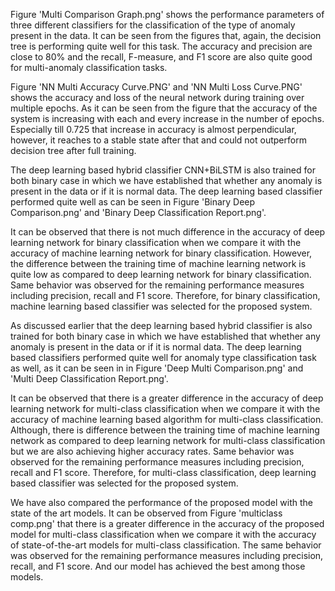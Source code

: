 Figure 'Multi Comparison Graph.png' shows the performance parameters of three different classifiers for the classification of the type of 
anomaly present in the data. It can be seen from the figures that, again, the decision tree is performing quite well for this 
task. The accuracy and precision are close to 80\% and the recall, F-measure, and F1 score are also quite good for multi-anomaly
classification tasks.

Figure 'NN Multi Accuracy Curve.PNG' and 'NN Multi Loss Curve.PNG' shows the accuracy and loss of the neural network during training over multiple epochs. 
As it can be seen from the figure that the accuracy of the system is increasing with each and every increase 
in the number of epochs. Especially till 0.725 that increase in accuracy is almost perpendicular, however, it
reaches to a stable state after that and could not outperform decision tree after full training.

The deep learning based hybrid classifier CNN+BiLSTM is also trained for both binary case in which we have established 
that whether any anomaly is present in the data or if it is normal data. The deep learning based classifier performed quite
well as can be seen in Figure 'Binary Deep Comparison.png' and 'Binary Deep Classification Report.png'. 

It can be observed that there is not much difference in the accuracy of deep learning network for binary classification 
when we compare it with the accuracy of machine learning network for binary classification. However, the difference between
the training time of machine learning network is quite low as compared to deep learning network for binary classification. 
Same behavior was observed for the remaining performance measures including precision, recall and F1 score. 
Therefore, for binary classification, machine learning based classifier was selected for the proposed system.

As discussed earlier that the deep learning based hybrid classifier is also trained for both binary case in which we have 
established that whether any anomaly is present in the data or if it is normal data. The deep learning based classifiers 
performed quite well for anomaly type classification task as well, as it can be seen in in Figure 'Deep Multi Comparison.png'
and 'Multi Deep Classification Report.png'. 

It can be observed that there is a greater difference in the accuracy of deep learning network for multi-class 
classification when we compare it with the accuracy of machine learning based algorithm for multi-class classification. 
Although, there is difference between the training time of machine learning network as compared to deep learning network
for multi-class classification but we are also achieving higher accuracy rates. Same behavior was observed for the remaining
performance measures including precision, recall and F1 score. Therefore, for multi-class classification, deep learning 
based classifier was selected for the proposed system.

We have also compared the performance of the proposed model with the state of the art models. It can be observed 
from Figure 'multiclass comp.png' that there is a greater difference in the accuracy of the proposed model for multi-class 
classification when we compare it with the accuracy of state-of-the-art models for multi-class classification. 
The same behavior was observed for the remaining performance measures including precision, recall, and F1 score. 
And our model has achieved the best among those models.

